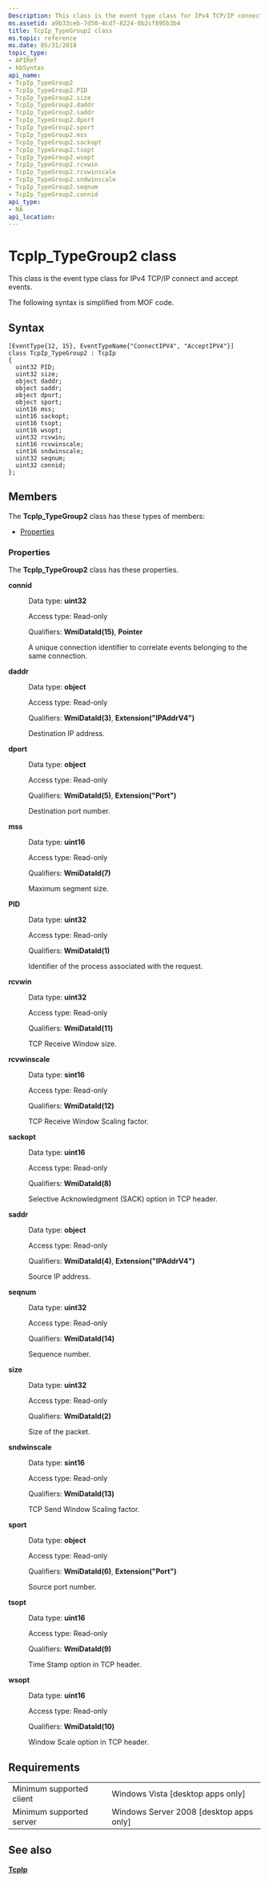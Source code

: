 ```yaml
---
Description: This class is the event type class for IPv4 TCP/IP connect and accept events. The following syntax is simplified from MOF code.
ms.assetid: a9b33ceb-7d50-4cd7-8224-0b2cf895b3b4
title: TcpIp_TypeGroup2 class
ms.topic: reference
ms.date: 05/31/2018
topic_type: 
- APIRef
- kbSyntax
api_name: 
- TcpIp_TypeGroup2
- TcpIp_TypeGroup2.PID
- TcpIp_TypeGroup2.size
- TcpIp_TypeGroup2.daddr
- TcpIp_TypeGroup2.saddr
- TcpIp_TypeGroup2.dport
- TcpIp_TypeGroup2.sport
- TcpIp_TypeGroup2.mss
- TcpIp_TypeGroup2.sackopt
- TcpIp_TypeGroup2.tsopt
- TcpIp_TypeGroup2.wsopt
- TcpIp_TypeGroup2.rcvwin
- TcpIp_TypeGroup2.rcvwinscale
- TcpIp_TypeGroup2.sndwinscale
- TcpIp_TypeGroup2.seqnum
- TcpIp_TypeGroup2.connid
api_type: 
- NA
api_location: 
---
```


# TcpIp\_TypeGroup2 class

This class is the event type class for IPv4 TCP/IP connect and accept events.

The following syntax is simplified from MOF code.

## Syntax

``` syntax
[EventType{12, 15}, EventTypeName{"ConnectIPV4", "AcceptIPV4"}]
class TcpIp_TypeGroup2 : TcpIp
{
  uint32 PID;
  uint32 size;
  object daddr;
  object saddr;
  object dport;
  object sport;
  uint16 mss;
  uint16 sackopt;
  uint16 tsopt;
  uint16 wsopt;
  uint32 rcvwin;
  sint16 rcvwinscale;
  sint16 sndwinscale;
  uint32 seqnum;
  uint32 connid;
};
```

## Members

The **TcpIp\_TypeGroup2** class has these types of members:

-   [Properties](#properties)

### Properties

The **TcpIp\_TypeGroup2** class has these properties.

<dl> <dt>

**connid**
</dt> <dd> <dl> <dt>

Data type: **uint32**
</dt> <dt>

Access type: Read-only
</dt> <dt>

Qualifiers: **WmiDataId(15)**, **Pointer**
</dt> </dl>

A unique connection identifier to correlate events belonging to the same connection.

</dd> <dt>

**daddr**
</dt> <dd> <dl> <dt>

Data type: **object**
</dt> <dt>

Access type: Read-only
</dt> <dt>

Qualifiers: **WmiDataId(3)**, **Extension("IPAddrV4")**
</dt> </dl>

Destination IP address.

</dd> <dt>

**dport**
</dt> <dd> <dl> <dt>

Data type: **object**
</dt> <dt>

Access type: Read-only
</dt> <dt>

Qualifiers: **WmiDataId(5)**, **Extension("Port")**
</dt> </dl>

Destination port number.

</dd> <dt>

**mss**
</dt> <dd> <dl> <dt>

Data type: **uint16**
</dt> <dt>

Access type: Read-only
</dt> <dt>

Qualifiers: **WmiDataId(7)**
</dt> </dl>

Maximum segment size.

</dd> <dt>

**PID**
</dt> <dd> <dl> <dt>

Data type: **uint32**
</dt> <dt>

Access type: Read-only
</dt> <dt>

Qualifiers: **WmiDataId(1)**
</dt> </dl>

Identifier of the process associated with the request.

</dd> <dt>

**rcvwin**
</dt> <dd> <dl> <dt>

Data type: **uint32**
</dt> <dt>

Access type: Read-only
</dt> <dt>

Qualifiers: **WmiDataId(11)**
</dt> </dl>

TCP Receive Window size.

</dd> <dt>

**rcvwinscale**
</dt> <dd> <dl> <dt>

Data type: **sint16**
</dt> <dt>

Access type: Read-only
</dt> <dt>

Qualifiers: **WmiDataId(12)**
</dt> </dl>

TCP Receive Window Scaling factor.

</dd> <dt>

**sackopt**
</dt> <dd> <dl> <dt>

Data type: **uint16**
</dt> <dt>

Access type: Read-only
</dt> <dt>

Qualifiers: **WmiDataId(8)**
</dt> </dl>

Selective Acknowledgment (SACK) option in TCP header.

</dd> <dt>

**saddr**
</dt> <dd> <dl> <dt>

Data type: **object**
</dt> <dt>

Access type: Read-only
</dt> <dt>

Qualifiers: **WmiDataId(4)**, **Extension("IPAddrV4")**
</dt> </dl>

Source IP address.

</dd> <dt>

**seqnum**
</dt> <dd> <dl> <dt>

Data type: **uint32**
</dt> <dt>

Access type: Read-only
</dt> <dt>

Qualifiers: **WmiDataId(14)**
</dt> </dl>

Sequence number.

</dd> <dt>

**size**
</dt> <dd> <dl> <dt>

Data type: **uint32**
</dt> <dt>

Access type: Read-only
</dt> <dt>

Qualifiers: **WmiDataId(2)**
</dt> </dl>

Size of the packet.

</dd> <dt>

**sndwinscale**
</dt> <dd> <dl> <dt>

Data type: **sint16**
</dt> <dt>

Access type: Read-only
</dt> <dt>

Qualifiers: **WmiDataId(13)**
</dt> </dl>

TCP Send Window Scaling factor.

</dd> <dt>

**sport**
</dt> <dd> <dl> <dt>

Data type: **object**
</dt> <dt>

Access type: Read-only
</dt> <dt>

Qualifiers: **WmiDataId(6)**, **Extension("Port")**
</dt> </dl>

Source port number.

</dd> <dt>

**tsopt**
</dt> <dd> <dl> <dt>

Data type: **uint16**
</dt> <dt>

Access type: Read-only
</dt> <dt>

Qualifiers: **WmiDataId(9)**
</dt> </dl>

Time Stamp option in TCP header.

</dd> <dt>

**wsopt**
</dt> <dd> <dl> <dt>

Data type: **uint16**
</dt> <dt>

Access type: Read-only
</dt> <dt>

Qualifiers: **WmiDataId(10)**
</dt> </dl>

Window Scale option in TCP header.

</dd> </dl>

## Requirements



|                                     |                                                      |
|-------------------------------------|------------------------------------------------------|
| Minimum supported client<br/> | Windows Vista \[desktop apps only\]<br/>       |
| Minimum supported server<br/> | Windows Server 2008 \[desktop apps only\]<br/> |



## See also

<dl> <dt>

[**TcpIp**](tcpip.md)
</dt> </dl>

 

 




